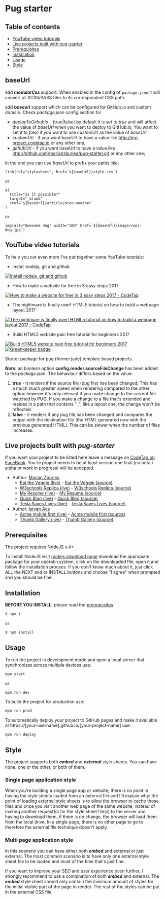 # Pug starter
## Table of contents
* [YouTube video tutorials](#youtube-video-tutorials)
* [Live projects built with pug-starter](#live-projects-built-with-pug-starter)
* [Prerequisites](#prerequisites)
* [Installation](#installation)
* [Usage](#usage)
* [Style](#style)

## **baseUrl** 

add ***modularCss*** support. When enabled in the config of `package.json` it will convert all SCSS/SASS files to its correspondent CSS path.

add ***baseurl*** support which can be configured for GitHub.io and custom domain. Check *package.json* config section for
* *deployToGithubIo* - (true|false) by default it is set to *true* and will affect the value of *baseUrl* when you want to deploy to GitHub.io; You want to set it to *false* if you want to use *customUrl* as the value of *baseUrl*
* *customUrl* - if you want baseUrl to have a value like http://my-project.codetap.io or any other one;
* *githubUrl* - if you want baseUrl to have a value like http://github.com/marianzburlea/pug-starter.git or any other one;

In the end you can use *baseUrl* to prefix your paths like:
```
link(rel="stylesheet", href=`${baseUrl}/style.css`)
```

or
```
a(
  title="Is it possible?"
  target="_blank"
  href=`${baseUrl}/article/nice-weather`
)
```

or
```
img(alt="Awesome dog" width="100" href=`${baseUrl}/image/cool-dog.jpg`)
```

## YouTube video tutorials

To help you out even more I've put together some YouTube tutorials:

* Install nodejs, git and github

[![Install nodejs, git and github](http://img.youtube.com/vi/A-iTEtt6SN8/0.jpg)](http://www.youtube.com/watch?v=A-iTEtt6SN8)

* How to make a website for free in 3 easy steps 2017

[![How to make a website for free in 3 easy steps 2017 - CodeTap](http://img.youtube.com/vi/YBK5ZyXHumE/0.jpg)](http://www.youtube.com/watch?v=YBK5ZyXHumE)

* The nightmare is finally over! HTML5 tutorial on how to build a webpage layout 2017

[![The nightmare is finally over! HTML5 tutorial on how to build a webpage layout 2017 - CodeTap](http://img.youtube.com/vi/DdYC36N9z0E/0.jpg)](http://www.youtube.com/watch?v=DdYC36N9z0E)

* Build HTML5 website pain free tutorial for beginners 2017

[![Build HTML5 website pain free tutorial for beginners 2017](http://img.youtube.com/vi/qCyokdeZ6jI/0.jpg)](http://www.youtube.com/watch?v=qCyokdeZ6jI) [![Greenkeeper badge](https://badges.greenkeeper.io/marianzburlea/bitbee.svg)](https://greenkeeper.io/)


Starter package for pug (former jade) template based projects.

***Note***: an boolean option **config.render.sourceFileChange** has been added to the *package.json*. The behaviour differs based on the value:
1. **true** - it renders if the source file (pug file) has been changed; This has a much much greater speed when rendering compared to the other option however it's only relevant if you make change to the current file watched by PUG. If you make a change to a file that's extended and resides in a path that contains "_", like a layout one, the change won't be reflected.
2. **false** - it renders if any pug file has been changed and compares the output with the destination file (the HTML generated now with the previous generated HTML). This can be slower when the number of files increases.
## Live projects built with ***pug-starter***
If you want your project to be listed here leave a message on [CodeTap on FaceBook](https://facebook.com/codetap). You're project needs to be at least version one final (no beta / alpha or work in progress) will be accepted.
* Author: [Marian Zburlea](https://github.com/marianzburlea)
  + [Eat the Veggie (live)](http://codetapio.github.io/eat-the-veggie) - [Eat the Veggie (source)](https://github.com/codetapio/eat-the-veggie)
  + [W3schools Replica (live)](http://codetapio.github.io/w3schools-replica) - [W3schools Replica (source)](https://github.com/codetapio/w3schools-replica)
  + [My Resume (live)](http://my-resume.bitbee.uk) - [My Resume (source)](https://github.com/marianzburlea/my-resume)
  + [Quick Blog (live)](http://quick-blog.bitbee.uk) - [Quick Blog (source)](https://github.com/marianzburlea/quick-blog)
  + [Tesla Saves Lives (live)](http://tesla.bitbee.uk) - [Tesla Saves Lives (source)](https://github.com/marianzburlea/tesla-saves-lives)
* Author: [Istvan Acs](https://github.com/St3ve89)
  + [Acme mobile first (live)](http://St3ve89.github.io/Acme-mobile-first) - [Acme mobile first (source)](https://github.com/St3ve89/Acme-mobile-first)
  + [Thumb Gallery (live)](http://St3ve89.github.io/thumbgallery) - [Thumb Gallery (source)](https://github.com/St3ve89/thumbgallery)
## Prerequisites
The project requires NodeJS v.4+

To install NodeJS visit [nodejs download page](https://nodejs.org/en/download/) download the appropiate package for your operatin system, click on the downloaded file, open it and follow the installation procees. If you don't know much about it, just click ALL the NEXT and or INSTALL buttons and choose "I agree" when prompted and you should be fine.

## Installation
**BEFORE YOU INSTALL:** please read the [prerequisites](#prerequisites)
```bash
$ npm i
```
or
```bash
$ npm install
```
## Usage
To run the project in development mode and open a local server that synchronizes across multiple devices use:
```bash
npm start
```
or
```bash
npm run dev
```
To build the project for production use:
```bash
npm run prod
```
To automatically deploy your project to GitHub pages and make it available at https://[your-username].github.io/[your-project-name] use:
```bash
npm run deploy
```
## Style

The project supports both ***embed*** and ***external*** style sheets. You can have none, one or the other, or both of them.

### Single page application style
When you're building a single page app or website, there is no point in having the style sheets loaded from an external file and I'll explain why: the point of loading external style sheets is to allow the browser to cache those files and once you visit another web page of the same website, instead of making another request(s) for the style sheet file(s) to the server and having to download them, if there is no change, the browser will load them from the local drive. In a single page, there is no other page to go to therefore the external file technique doesn't apply.
### Multi page application style
In this scenario you can have either both ***embed*** and external or just external. The most common scenario is to have only one external style sheet file to be loaded and most of the time that's just fine.

If you want to improve your SEO and user experience even further, I strongly recommend to use a combination of both ***embed*** and external. The ***embed*** style sheet should only contain the minimum amount of styles for the initial visible part of the page to render. The rest of the styles can be put in the external CSS file.
